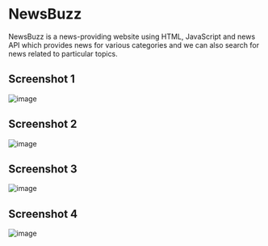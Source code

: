# NewsBuzz

NewsBuzz is a news-providing website   using HTML, JavaScript and  news API which  provides news for various categories and we can also search for news related to particular topics.


## Screenshot 1

![image](https://github.com/gaurav0401/NewsBuzz/assets/80095859/53785ef3-3a2c-4ebb-97ea-023fd62b329d)


## Screenshot 2

![image](https://github.com/gaurav0401/NewsBuzz/assets/80095859/5eb0bd27-f986-4dd4-9325-82031224c076)

## Screenshot 3 
![image](https://github.com/gaurav0401/NewsBuzz/assets/80095859/ae2f11d3-b825-416b-90b1-fa1295e1c164)

## Screenshot 4
![image](https://github.com/gaurav0401/NewsBuzz/assets/80095859/ee0083c6-1cc8-41ae-aba9-ea941314ed25)


